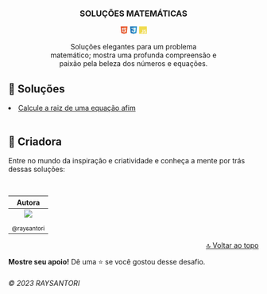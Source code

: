 <div align="center">

  ### SOLUÇÕES MATEMÁTICAS

  <img width="3%" src="https://raw.githubusercontent.com/devicons/devicon/master/icons/html5/html5-original.svg"> <img width="3%" src="https://raw.githubusercontent.com/devicons/devicon/master/icons/css3/css3-original.svg"> <img width="3%" src="https://raw.githubusercontent.com/devicons/devicon/master/icons/javascript/javascript-plain.svg">

  <p>Soluções elegantes para um problema <br>
  matemático; mostra uma profunda compreensão e <br>
  paixão pela beleza dos números e equações.</p>
</div>

## 🧩 Soluções

<li><a href="https://raysantori.com/public/assets/pages/firstDegreeEquation.html">Calcule a raiz de uma equação afim</a></li>

<br>

## 🤝 Criadora

Entre no mundo da inspiração e criatividade e conheça a mente por trás dessas soluções: 

<br>

| Autora | 
| :----: | 
| <a target="_blank" href="https://github.com/raysantori"><img width="125" src="https://camo.githubusercontent.com/d2b0f736a9c109c53e868f498015c4e07c30ea702a6fbfec86a1ad2cf9deafc1/68747470733a2f2f692e6962622e636f2f4462527a51776d2f7261792d6f63746f6361742d72656d6f766562672d707265766965772e706e67"><br></a> | 
| <a target="_blank" href="https://github.com/raysantori"><sub>@raysantori</sub></a> |

<div align="right"><a target="_blank" href="https://github.com/raysantori/raysantori/blob/main/math.md#solu%C3%A7%C3%B5es-matem%C3%A1ticas">🔝 Voltar ao topo</a></div>

<strong>Mostre seu apoio!</strong> Dê uma ⭐ se você gostou desse desafio.

###### © 2023 RAYSANTORI